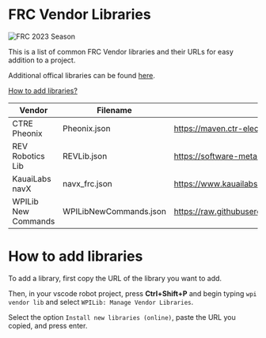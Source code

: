 # FRC Vendor Libraries

![FRC 2023 Season](https://img.shields.io/badge/FRC-2023-blue?logo=FIRST&labelColor=red&logoColor=white)

This is a list of common FRC Vendor libraries and their URLs for easy addition to a project.

Additional offical libraries can be found [here](https://docs.wpilib.org/en/stable/docs/software/wpilib-overview/3rd-party-libraries.html).

[How to add libraries?](#how-to-add-libraries)

| Vendor              | Filename               | URL                                                                                                     | API Docs |
| ------------------- | ---------------------- | ------------------------------------------------------------------------------------------------------- | -------- |
| CTRE Pheonix        | Pheonix.json           | https://maven.ctr-electronics.com/release/com/ctre/phoenix/Phoenix5-frc2023-latest.json                 | https://store.ctr-electronics.com/content/api/java/html/hierarchy.html |
| REV Robotics Lib    | REVLib.json            | https://software-metadata.revrobotics.com/REVLib-2023.json                                              | https://codedocs.revrobotics.com/java/com/revrobotics/package-summary.html |
| KauaiLabs navX      | navx_frc.json          | https://www.kauailabs.com/dist/frc/2022/navx_frc.json                                                   | https://www.kauailabs.com/public_files/navx-mxp/apidocs/java/com/kauailabs/navx/frc/AHRS.html |
| WPILib New Commands | WPILibNewCommands.json | https://raw.githubusercontent.com/wpilibsuite/allwpilib/main/wpilibNewCommands/WPILibNewCommands.json   | |

# How to add libraries

To add a library, first copy the URL of the library you want to add.

Then, in your vscode robot project, press **Ctrl+Shift+P** and begin typing `wpi vendor lib` and select `WPILib: Manage Vendor Libraries`.

Select the option `Install new libraries (online)`, paste the URL you copied, and press enter.
